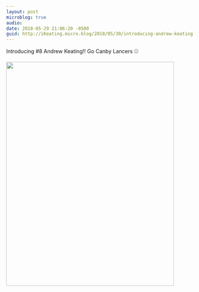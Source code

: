 ```yaml
---
layout: post
microblog: true
audio: 
date: 2018-05-29 21:06:20 -0500
guid: http://iKeating.micro.blog/2018/05/30/introducing-andrew-keating.html
---
```

Introducing #8 Andrew Keating!! Go Canby Lancers ⚾️

<img src="http://iKeating.micro.blog/uploads/2018/bf331347c2.jpg" width="450" height="600" />
